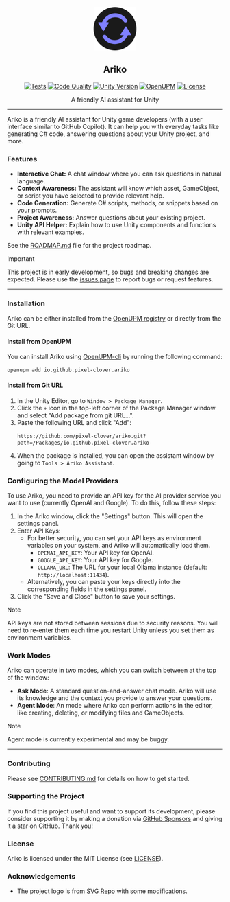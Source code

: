 <div align="center">
  <picture>
    <img alt="Ariko Logo" src="logo.svg" height="20%" width="20%">
  </picture>
<br>

<h2>Ariko</h2>

[![Tests](https://img.shields.io/github/actions/workflow/status/pixel-clover/ariko/tests.yml?branch=main&label=tests&style=flat&labelColor=282c34&logo=github)](https://github.com/pixel-clover/ariko/actions/workflows/tests.yml)
[![Code Quality](https://img.shields.io/codefactor/grade/github/pixel-clover/ariko?style=flat&label=code%20quality&labelColor=333333&logo=codefactor&logoColor=white)](https://www.codefactor.io/repository/github/pixel-clover/ariko)
[![Unity Version](https://img.shields.io/badge/unity-2021.3+-green?style=flat&labelColor=282c34&logo=unity)](https://unity.com)
[![OpenUPM](https://img.shields.io/npm/v/io.github.pixel-clover.ariko?label=openupm&registry_uri=https://package.openupm.com&style=flat&labelColor=282c34)](https://openupm.com/packages/io.github.pixel-clover.ariko/)
[![License](https://img.shields.io/badge/License-MIT-007ec6?style=flat&labelColor=282c34&logo=open-source-initiative&label=license)](https://github.com/pixel-clover/ariko/blob/main/LICENSE)

A friendly AI assistant for Unity

</div>

---

Ariko is a friendly AI assistant for Unity game developers (with a user interface similar to GitHub Copilot).
It can help you with everyday tasks like generating C# code, answering questions about your Unity project, and more.

### Features

* **Interactive Chat:** A chat window where you can ask questions in natural language.
* **Context Awareness:** The assistant will know which asset, GameObject, or script you have selected to provide relevant help.
* **Code Generation:** Generate C# scripts, methods, or snippets based on your prompts.
* **Project Awareness:** Answer questions about your existing project.
* **Unity API Helper:** Explain how to use Unity components and functions with relevant examples.

See the [ROADMAP.md](ROADMAP.md) file for the project roadmap.

> [!IMPORTANT]
> This project is in early development, so bugs and breaking changes are expected.
> Please use the [issues page](https://github.com/pixel-clover/ariko/issues) to report bugs or request features.

---

### Installation

Ariko can be either installed from the [OpenUPM registry](https://openupm.com/packages/io.github.pixel-clover.ariko/)
or directly from the Git URL.

#### Install from OpenUPM

You can install Ariko using [OpenUPM-cli](https://github.com/openupm/openupm-cli) by running the following command:

```shell
openupm add io.github.pixel-clover.ariko
```

#### Install from Git URL

1.  In the Unity Editor, go to `Window > Package Manager`.
2.  Click the `+` icon in the top-left corner of the Package Manager window and select "Add package from git URL...".
3.  Paste the following URL and click "Add":
    ```
    https://github.com/pixel-clover/ariko.git?path=/Packages/io.github.pixel-clover.ariko
    ```
4.  When the package is installed, you can open the assistant window by going to `Tools > Ariko Assistant`.

### Configuring the Model Providers

To use Ariko, you need to provide an API key for the AI provider service you want to use (currently OpenAI and Google).
To do this, follow these steps:

1.  In the Ariko window, click the "Settings" button. This will open the settings panel.
2.  Enter API Keys:
    *   For better security, you can set your API keys as environment variables on your system, and Ariko will automatically load them.
        *   `OPENAI_API_KEY`: Your API key for OpenAI.
        *   `GOOGLE_API_KEY`: Your API key for Google.
        *   `OLLAMA_URL`: The URL for your local Ollama instance (default: `http://localhost:11434`).
    *   Alternatively, you can paste your keys directly into the corresponding fields in the settings panel.
3.  Click the "Save and Close" button to save your settings.

> [!NOTE]
> API keys are not stored between sessions due to security reasons.
> You will need to re-enter them each time you restart Unity unless you set them as environment variables.

### Work Modes

Ariko can operate in two modes, which you can switch between at the top of the window:

-   **Ask Mode**: A standard question-and-answer chat mode. Ariko will use its knowledge and the context you provide to answer your questions.
-   **Agent Mode**: An mode where Ariko can perform actions in the editor, like creating, deleting, or modifying files and GameObjects.

> [!NOTE]
> Agent mode is currently experimental and may be buggy.

---

### Contributing

Please see [CONTRIBUTING.md](CONTRIBUTING.md) for details on how to get started.

### Supporting the Project

If you find this project useful and want to support its development,
please consider supporting it by making a donation via
[GitHub Sponsors](https://github.com/sponsors/habedi) and giving it a star on GitHub.
Thank you!

### License

Ariko is licensed under the MIT License (see [LICENSE](LICENSE)).

### Acknowledgements

- The project logo is from [SVG Repo](https://www.svgrepo.com/svg/125334/reload) with some modifications.
